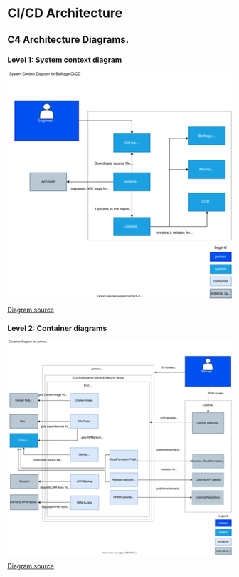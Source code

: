 # CI/CD Architecture

## C4 Architecture Diagrams.

### Level 1: System context diagram

![c4-level-1](../img/architecture/c4-cicd-level-1.svg)

[Diagram source](../img/source/architecture/c4-cicd-level-1.drawio)

### Level 2: Container diagrams

![c4-level-2](../img/architecture/c4-cicd-level-2-jenkins.svg)

[Diagram source](../img/source/architecture/c4-cicd-level-2-jenkins.drawio)
